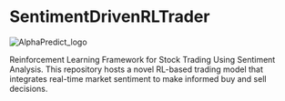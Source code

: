# SentimentDrivenRLTrader

![AlphaPredict_logo](https://drive.google.com/file/d/1nVekpC7ZfpnArlENdRwNi8UUKqg7EBUT/view?usp=sharing)



Reinforcement Learning Framework for Stock Trading Using Sentiment Analysis. This repository hosts a novel RL-based trading model that integrates real-time market sentiment to make informed buy and sell decisions. 


